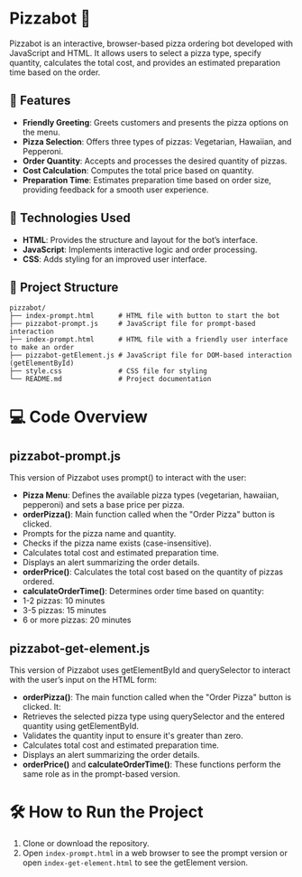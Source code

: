 # Pizzabot 🍕

Pizzabot is an interactive, browser-based pizza ordering bot developed with JavaScript and HTML. It allows users to select a pizza type, specify quantity, calculates the total cost, and provides an estimated preparation time based on the order.

## 📝 Features
- **Friendly Greeting**: Greets customers and presents the pizza options on the menu.
- **Pizza Selection**: Offers three types of pizzas: Vegetarian, Hawaiian, and Pepperoni.
- **Order Quantity**: Accepts and processes the desired quantity of pizzas.
- **Cost Calculation**: Computes the total price based on quantity.
- **Preparation Time**: Estimates preparation time based on order size, providing feedback for a smooth user experience.

## 🚀 Technologies Used
- **HTML**: Provides the structure and layout for the bot’s interface.
- **JavaScript**: Implements interactive logic and order processing.
- **CSS**: Adds styling for an improved user interface.

## 📁 Project Structure

```plaintext
pizzabot/
├── index-prompt.html      # HTML file with button to start the bot
├── pizzabot-prompt.js     # JavaScript file for prompt-based interaction
├── index-prompt.html      # HTML file with a friendly user interface to make an order
├── pizzabot-getElement.js # JavaScript file for DOM-based interaction (getElementById)
├── style.css              # CSS file for styling
└── README.md              # Project documentation
```
# 💻 Code Overview
## pizzabot-prompt.js
This version of Pizzabot uses prompt() to interact with the user:
- **Pizza Menu**: Defines the available pizza types (vegetarian, hawaiian, pepperoni) and sets a base price per pizza.
- **orderPizza()**: Main function called when the "Order Pizza" button is clicked.
- Prompts for the pizza name and quantity.
- Checks if the pizza name exists (case-insensitive).
- Calculates total cost and estimated preparation time.
- Displays an alert summarizing the order details.
- **orderPrice()**: Calculates the total cost based on the quantity of pizzas ordered.
- **calculateOrderTime()**: Determines order time based on quantity:
- 1-2 pizzas: 10 minutes
- 3-5 pizzas: 15 minutes
- 6 or more pizzas: 20 minutes
## pizzabot-get-element.js
This version of Pizzabot uses getElementById and querySelector to interact with the user’s input on the HTML form:
- **orderPizza()**: The main function called when the "Order Pizza" button is clicked. It:
- Retrieves the selected pizza type using querySelector and the entered quantity using getElementById.
- Validates the quantity input to ensure it's greater than zero.
- Calculates total cost and estimated preparation time.
- Displays an alert summarizing the order details.
- **orderPrice()** and **calculateOrderTime()**: These functions perform the same role as in the prompt-based version.
# 🛠️ How to Run the Project
1. Clone or download the repository.
2. Open `index-prompt.html` in a web browser to see the prompt version or open `index-get-element.html` to see the getElement version.

